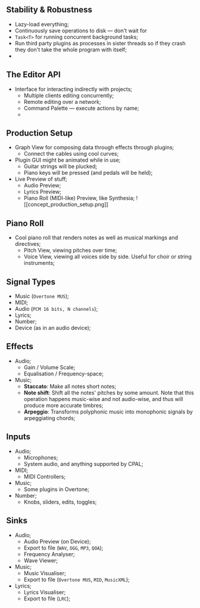 ## Stability & Robustness
- Lazy-load everything;
- Continuously save operations to disk — don't wait for
- `Task<T>` for running concurrent background tasks;
- Run third party plugins as processes in sister threads so if they crash they don't take the whole program with itself;
- 
## The Editor API
- Interface for interacting indirectly with projects;
	- Multiple clients editing concurrently;
	- Remote editing over a network;
	- Command Palette — execute actions by name;
	- 
## Production Setup
- Graph View for composing data through effects through plugins;
	- Connect the cables using cool curves;
- Plugin GUI might be animated while in use;
	- Guitar strings will be plucked;
	- Piano keys will be pressed (and pedals will be held);
- Live Preview of stuff;
	- Audio Preview;
	- Lyrics Preview;
	- Piano Roll (MIDI-like) Preview, like Synthesia;
![[concept_production_setup.png]]

## Piano Roll
- Cool piano roll that renders notes as well as musical markings and directives;
	- Pitch View, viewing pitches over time;
	- Voice View, viewing all voices side by side. Useful for choir or string instruments;

## Signal Types
- Music (`Overtone MUS`);
- MIDI;
- Audio (`PCM 16 bits, N channels`);
- Lyrics;
- Number;
- Device (as in an audio device);

## Effects
- Audio;
	- Gain / Volume Scale;
	- Equalisation / Frequency-space;
- Music;
	- **Staccato**: Make all notes short notes;
	- **Note shift**: Shift all the notes' pitches by some amount. Note that this operation happens music-wise and not audio-wise, and thus will produce more accurate timbres;
	- **Arpeggio**: Transforms polyphonic music into monophonic signals by arpeggiating chords;

## Inputs
- Audio;
	- Microphones;
	- System audio, and anything supported by CPAL;
- MIDI;
	- MIDI Controllers;
- Music;
	- Some plugins in Overtone;
- Number;
	- Knobs, sliders, edits, toggles;

## Sinks
- Audio;
	- Audio Preview (on Device);
	- Export to file (`WAV`, `OGG`, `MP3`, `QOA`);
	- Frequency Analyser;
	- Wave Viewer;
- Music;
	- Music Visualiser;
	- Export to file (`Overtone MUS`, `MID`, `MusicXML`);
- Lyrics;
	- Lyrics Visualiser;
	- Export to file (`LRC`);